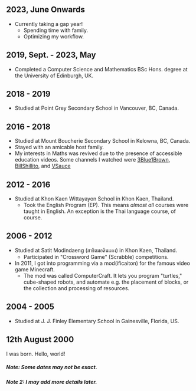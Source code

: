 ## 2023, June Onwards
* Currently taking a gap year!
    - Spending time with family.
    - Optimizing my workflow.

## 2019, Sept. - 2023, May
* Completed a Computer Science and Mathematics BSc Hons. degree at the University of Edinburgh, UK.

## 2018 - 2019
* Studied at Point Grey Secondary School in Vancouver, BC, Canada.

## 2016 - 2018
* Studied at Mount Boucherie Secondary School in Kelowna, BC, Canada.
* Stayed with an amicable host family.
* My interests in Maths was revived due to the presence of accessible education videos.
  Some channels I watched were
  [3Blue1Brown](https://www.youtube.com/@3blue1brown),
  [BillShillito](https://www.youtube.com/@BillShillito/), and
  [VSauce](https://www.youtube.com/@Vsauce)

## 2012 - 2016
* Studied at Khon Kaen Wittayayon School in Khon Kaen, Thailand.
    - Took the English Program (EP). This means _almost all_ courses were taught in
      English. An exception is the Thai language course, of course.

## 2006 - 2012
* Studied at Satit Modindaeng (สาธิตมอดินแดง) in Khon Kaen, Thailand.
    - Participated in "Crossword Game" (Scrabble) competitions.
* In 2011, I got into programming via a mod(ificaiton) for the famous video game Minecraft.
    - The mod was called ComputerCraft. It lets you program "turtles,"
      cube-shaped robots, and automate e.g. the placement of blocks, or the
      collection and processing of resources.

## 2004 - 2005
* Studied at J. J. Finley Elementary School in Gainesville, Florida, US.

## 12th August 2000
I was born. Hello, world!


##### Note: Some dates may not be exact.
##### Note 2: I may add more details later.

